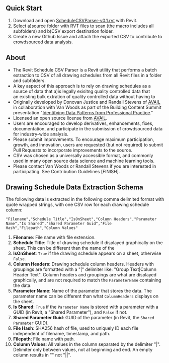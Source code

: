 ## Quick Start
1. Download and open [ScheduleCSVParser-v0.1.rvt](https://github.com/vdubya/Revit-Schedule-CSV-Parser/releases/download/v0.1/ScheduleCSVParser-v0.1.rvt) with Revit.
1. Select a)source folder with RVT files to scan (the macro includes all subfolders) and b)CSV export destination folder.
1. Create a new Github Issue and attach the exported CSV to contribute to crowdsourced data analysis.

## About
* The Revit Schedule CSV Parser is a Revit utility that performs a batch extraction to CSV of all drawing schedules from all Revit files in a folder and subfolders. 
* A key aspect of this approach is to rely on drawing schedules as a source of data that a)is legally exisitng quality controlled data that  
an existing bulk extration of quality controlled data without having to 
* Originally developed by Donovan Justice and Randall Stevens of [AVAIL](https://www.getavail.com/About) in collaboration with Van Woods as part of the Building Content Summit presentation "[Identifying Data Patterns from Professional Practice](https://github.com/vdubya/Revit-Schedule-Miner/raw/master/BiLT_2019-Data_Patterns_From_Professional_Practice.pdf)." 
* Licensed an open source license from [AVAIL](https://www.getavail.com/About).
* Users are encouraged to develop derivatives, enhancements, fixes, documentation, and participate in the submission of crowdsourced data for industry-wide analysis. 
* Please submit improvements. To encourage maximum participation, growth, and innovation, users are requested (but not required) to submit Pull Requests to incorporate improvements to the source. 
* CSV was chosen as a universally accessible format, and commonly used in many open source data science and machine learning tools. 
* Please contact Van Woods or Randall Stevens if you are interested in participating. See Contribution Guidelines [FINISH]. 

## Drawing Schedule Data Extraction Schema
The following data is extracted in the following comma delimited format with quote wrapped strings, with one CSV row for each drawing schedule column: 
~~~~
"Filename","Schedule Title","IsOnSheet","Column Headers","Parameter Name","Is Shared","Shared Parameter Guid","File Hash","Filepath","Column Values"
~~~~
1. **Filename**: File name with file extension.
1. **Schedule Title**: Title of drawing schedule if displayed graphically on the sheet. This can be different than the name of the 
1. **IsOnSheet**: `True` if the drawing schedule appears on a sheet, otherwise `False`. 
1. **Column Headers**: Drawing schedule column headers. Headers with groupings are formatted with a "|" delimiter like: "Group Text|Column Header Text". Column headers and groupings are what are displayed graphically, and are not required to match the `ParameterName` containing the data.
1. **Parameter Name**: Name of the parameter that stores the data. The parameter name can be different than what `ColumnHeaders` displays on the sheet. 
1. **Is Shared**: `True` if the `Parameter Name` is stored with a parameter with a GUID (in Revit, a "Shared Parameter"), and `False` if not. 
1. **Shared Parameter Guid**: GUID of the parameter (in Revit, the `Shared Parameter` GUID).
1. **File Hash**: SHA256 hash of file, used to uniquely ID each file independent of filename, timestamp, and path. 
1. **Filepath**: File name with path.
1. **Column Values**: All values in the column separated by the delimiter "|". Delimiter only between values, not at beginning and end. An empty column results in "" not "||".
